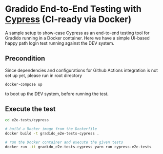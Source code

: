 # Gradido End-to-End Testing with [Cypress](https://www.cypress.io/) (CI-ready via Docker)


A sample setup to show-case Cypress as an end-to-end testing tool for Gradido running in a Docker container.
Here we have a simple UI-based happy path login test running against the DEV system.

## Precondition
Since dependencies and configurations for Github Actions integration is not set up yet, please run in root directory

```bash
docker-compose up
```

to boot up the DEV system, before running the test.

## Execute the test

```bash
cd e2e-tests/cypress

# build a Docker image from the Dockerfile
docker build -t gradido_e2e-tests-cypress .

# run the Docker container and execute the given tests
docker run -it gradido_e2e-tests-cypress yarn run cypress-e2e-tests
```
